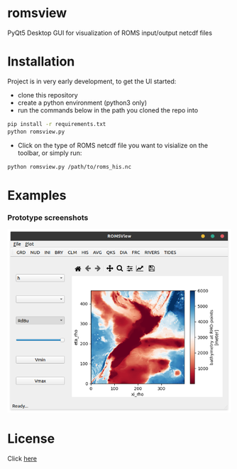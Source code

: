 # romsview
PyQt5 Desktop GUI for visualization of ROMS input/output netcdf files

# Installation

Project is in very early development, to get the UI started:

- clone this repository
- create a python environment (python3 only)
- run the commands below in the path you cloned the repo into

```bash
pip install -r requirements.txt
python romsview.py 
```

- Click on the type of ROMS netcdf file you want to visialize on the toolbar, or simply run:

```bash
python romsview.py /path/to/roms_his.nc
```

# Examples

### Prototype screenshots

![Prototype screenshot](./screenshots/example5.png)

# License

Click [here](./LICENSE)

